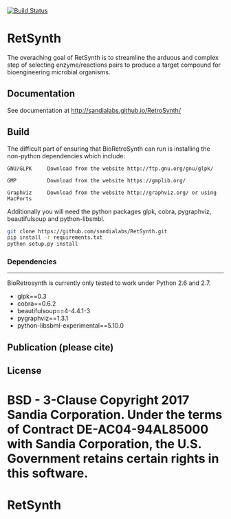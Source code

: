 [![Build Status](https://travis-ci.org/sandialabs/RetroSynth.svg?branch=master)](https://travis-ci.org/sandialabs/BioRetroSynth)

# RetSynth

The overaching goal of RetSynth is to streamline the arduous and complex step of selecting enzyme/reactions pairs to produce a target compound for bioengineering microbial organisms. 

## Documentation

See documentation at http://sandialabs.github.io/RetroSynth/

## Build

The difficult part of ensuring that BioRetroSynth can run is installing the non-python dependencies which include:
	
    GNU/GLPK 	 Download from the website http://ftp.gnu.org/gnu/glpk/
	
    GMP 		 Download from the website https://gmplib.org/
    
    GraphViz     Download from the website http://graphviz.org/ or using MacPorts

Additionally you will need the python packages glpk, cobra, pygraphviz, beautifulsoup and python-libsmbl.

```bash
git clone https://github.com/sandialabs/RetSynth.git
pip install -r requirements.txt
python setup.py install
```

### Dependencies
-------------
BioRetrosynth is currently only tested to work under Python 2.6 and 2.7.

* glpk==0.3
* cobra==0.6.2
* beautifulsoup==4-4.4.1-3
* pygraphviz==1.3.1
* python-libsbml-experimental==5.10.0

## Publication (please cite)

## License

BSD - 3-Clause Copyright 2017 Sandia Corporation. Under the terms of Contract DE-AC04-94AL85000 with Sandia Corporation, the U.S. Government retains certain rights in this software.
=======
# RetSynth
